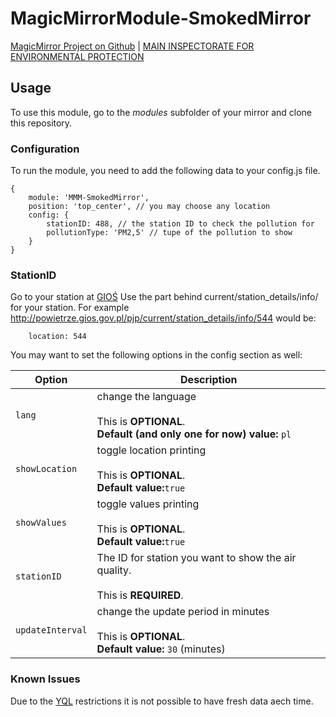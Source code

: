 # MagicMirrorModule-SmokedMirror

[MagicMirror Project on Github](https://github.com/MichMich/MagicMirror) | [MAIN INSPECTORATE FOR ENVIRONMENTAL PROTECTION](http://powietrze.gios.gov.pl)

## Usage 

To use this module, go to the *modules* subfolder of your mirror and clone this repository. 

### Configuration

To run the module, you need to add the following data to your config.js file.

```
{
	module: 'MMM-SmokedMirror',
	position: 'top_center', // you may choose any location
	config: {
		stationID: 488, // the station ID to check the pollution for
		pollutionType: 'PM2,5' // tupe of the pollution to show
	}
}
```
### StationID
Go to your station at [GIOŚ](http://powietrze.gios.gov.pl/pjp/station/search)
Use the part behind current/station_details/info/ for your station.
For example http://powietrze.gios.gov.pl/pjp/current/station_details/info/544 would be:
```
	location: 544
```

You may want to set the following options in the config section as well:

| Option |  Description | 
|---|---|
| `lang` | change the language<br><br>This is **OPTIONAL**.<br>**Default (and only one for now) value:** `pl` | 
| `showLocation` | toggle location printing<br><br>This is **OPTIONAL**.<br>**Default value:**`true` |
| `showValues` | toggle values printing<br><br>This is **OPTIONAL**.<br>**Default value:**`true` | 
| `stationID` | The ID for station you want to show the air quality.<br><br>This is **REQUIRED**.| 
| `updateInterval` |  change the update period in minutes<br><br>This is **OPTIONAL**.<br>**Default value:** `30` (minutes) | 

### Known Issues

Due to the [YQL](https://developer.yahoo.com/yql/) restrictions it is not possible to have fresh data aech time.
